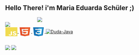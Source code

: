 ## Hello There! i'm Maria Eduarda Schüler ;)
<div align="center">
  <a href="https://github.com/EduardaSchuler">
  <img align="right" width="400" src="https://github-readme-stats.vercel.app/api?username=EduardaSchuler&show_icons=true&theme=dracula&include_all_commits=true&count_private=true"/>
  <img align="left" width="350" src="https://github-readme-stats.vercel.app/api/top-langs/?username=EduardaSchuler&layout=compact&langs_count=7&theme=dracula"/>
</div>
<div style="display: inline_block"><br>
  <img align="center" alt="Duda-Js" height="30" width="40" src="https://raw.githubusercontent.com/devicons/devicon/master/icons/javascript/javascript-plain.svg">
  <img align="center" alt="Duda-HTML" height="30" width="40" src="https://raw.githubusercontent.com/devicons/devicon/master/icons/html5/html5-original.svg">
  <img align="center" alt="Duda-CSS" height="30" width="40" src="https://raw.githubusercontent.com/devicons/devicon/master/icons/css3/css3-original.svg" />
  <img align="center" alt="Duda-Java" height="30" width="40" src="https://icongr.am/devicon/java-original.svg?size=148&color=currentColor" />   
</div>
  
  ##
 
<div> 
  <a href = "mailto:dudaschuler2011@gmail.com"><img src="https://img.shields.io/badge/-Gmail-%23333?style=for-the-badge&logo=gmail&logoColor=white" target="_blank"></a>
  <a href="https://www.linkedin.com/in/maria-eduarda-schuler/" target="_blank"><img src="https://img.shields.io/badge/-LinkedIn-%230077B5?style=for-the-badge&logo=linkedin&logoColor=white" target="_blank"></a> 
  
</div>
